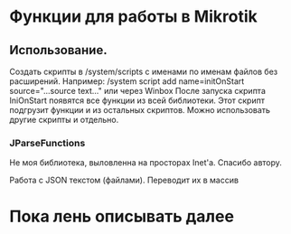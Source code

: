 # Функции для работы в Mikrotik

## Использование.
Создать скрипты в /system/scripts с именами по именам файлов без расширений.
Например:
    /system script add name=initOnStart source="...source text..."
    или через Winbox
После запуска скрипта IniOnStart появятся все функции из всей библиотеки. Этот скрипт подгрузит функции и из остальных скриптов. Можно использовать другие скрипты и отдельно.

### JParseFunctions
Не моя библиотека, выловленна на просторах Inet'а. Спасибо автору.

Работа с JSON текстом (файлами). Переводит их в массив

# Пока лень описывать далее
